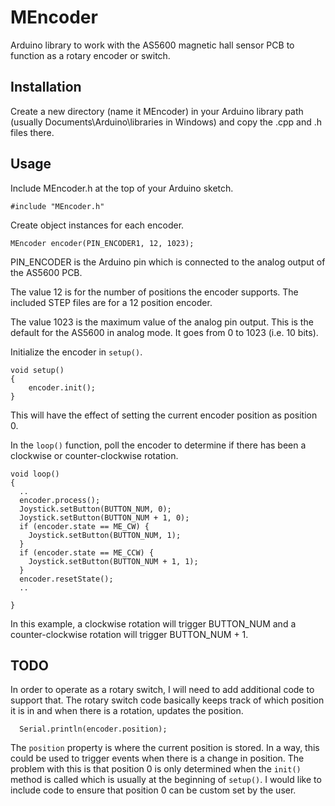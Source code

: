 # MEncoder

Arduino library to work with the AS5600 magnetic hall sensor PCB to function as a rotary encoder or switch.

## Installation

Create a new directory (name it MEncoder) in your Arduino library path (usually Documents\Arduino\libraries in Windows) and copy the .cpp and .h files there.

## Usage

Include MEncoder.h at the top of your Arduino sketch.

```
#include "MEncoder.h"
```

Create object instances for each encoder.

```
MEncoder encoder(PIN_ENCODER1, 12, 1023);
```

PIN_ENCODER is the Arduino pin which is connected to the analog output of the AS5600 PCB.

The value 12 is for the number of positions the encoder supports. The included STEP files are for a 12 position encoder.

The value 1023 is the maximum value of the analog pin output. This is the default for the AS5600 in analog mode. It goes from 0 to 1023 (i.e. 10 bits).

Initialize the encoder in ```setup()```.

```
void setup()
{
    encoder.init();
}
```

This will have the effect of setting the current encoder position as position 0.

In the ```loop()``` function, poll the encoder to determine if there has been a clockwise or counter-clockwise rotation.

```
void loop()
{
  ..
  encoder.process();
  Joystick.setButton(BUTTON_NUM, 0);
  Joystick.setButton(BUTTON_NUM + 1, 0);
  if (encoder.state == ME_CW) {
    Joystick.setButton(BUTTON_NUM, 1);
  }
  if (encoder.state == ME_CCW) {
    Joystick.setButton(BUTTON_NUM + 1, 1);
  }
  encoder.resetState();
  ..

}
```

In this example, a clockwise rotation will trigger BUTTON_NUM and a counter-clockwise rotation will trigger BUTTON_NUM + 1.


## TODO

In order to operate as a rotary switch, I will need to add additional code to support that. The rotary switch code basically keeps track of which position it is in and when there is a rotation, updates the position.

```
  Serial.println(encoder.position);
```

The ```position``` property is where the current position is stored. In a way, this could be used to trigger events when there is a change in position. The problem with this is that position 0 is only determined when the ```init()``` method is called which is usually at the beginning of ```setup()```. I would like to include code to ensure that position 0 can be custom set by the user.
